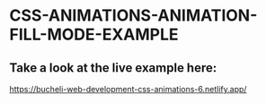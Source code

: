 # CSS-ANIMATIONS-ANIMATION-FILL-MODE-EXAMPLE

## Take a look at the live example here:
https://bucheli-web-development-css-animations-6.netlify.app/
